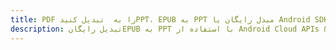 ---title: PDF را به  تبدیل کنیدPPT، EPUB به PPT مبدل رایگان یا Android SDKdescription: تبدیل رایگانEPUB به PPT با استفاده از Android Cloud APIs & SDK همچنین اسناد PDF را در Cloud ایجاد، ویرایش و رندر کنید.---